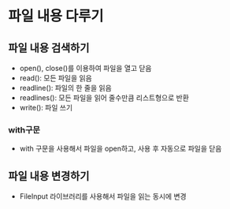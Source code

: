 # 파일 내용 다루기

## 파일 내용 검색하기

- open(), close()를 이용하여 파일을 열고 닫음
- read(): 모든 파일을 읽음
- readline(): 파일의 한 줄을 읽음
- readlines(): 모든 파일을 읽어 줄수만큼 리스트형으로 반환
- write(): 파일 쓰기

### with구문

- with 구문을 사용해서 파일을 open하고, 사용 후 자동으로 파일을 닫음

## 파일 내용 변경하기

- FileInput 라이브러리를 사용해서 파일을 읽는 동시에 변경
